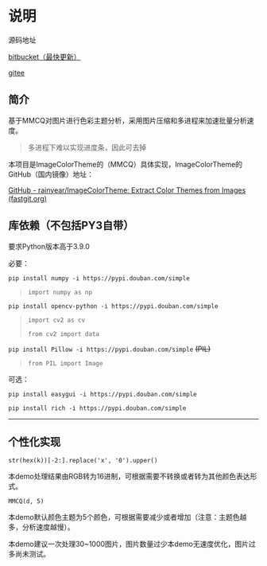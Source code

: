 # 说明

源码地址

[bitbucket（最快更新）](https://bitbucket.org/hi-windom/colorthemeanalyse/src/master/)

[gitee](https://gitee.com/hi-windom/color-theme-analyse)

## 简介

基于MMCQ对图片进行色彩主题分析，采用图片压缩和多进程来加速批量分析速度。

> 多进程下难以实现进度条，因此可去掉

本项目是ImageColorTheme的（MMCQ）具体实现，ImageColorTheme的GitHub（国内镜像）地址：

[GitHub - rainyear/ImageColorTheme: Extract Color Themes from Images (fastgit.org)](https://hub.fastgit.org/rainyear/ImageColorTheme)

## 库依赖（不包括PY3自带）

要求Python版本高于3.9.0

必要：

`pip install numpy -i https://pypi.douban.com/simple`

> `import numpy as np`

`pip install opencv-python -i https://pypi.douban.com/simple`

> `import cv2 as cv`
>
> `from cv2 import data`

`pip install Pillow -i https://pypi.douban.com/simple` ~~(PIL)~~

> `from PIL import Image`

可选：

`pip install easygui -i https://pypi.douban.com/simple`

`pip install rich -i https://pypi.douban.com/simple`

---

## 个性化实现

`str(hex(k))[-2:].replace('x', '0').upper()`

本demo处理结果由RGB转为16进制，可根据需要不转换或者转为其他颜色表达形式。

`MMCQ(d, 5)`

本demo默认颜色主题为5个颜色，可根据需要减少或者增加（注意：主题色越多，分析速度越慢）。

本demo建议一次处理30~1000图片，图片数量过少本demo无速度优化，图片过多尚未测试。
